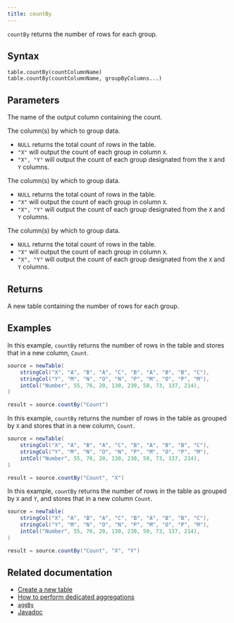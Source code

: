 ```yaml
---
title: countBy
---
```


`countBy` returns the number of rows for each group.

## Syntax

```
table.countBy(countColumnName)
table.countBy(countColumnName, groupByColumns...)
```

## Parameters

<ParamTable>
<Param name="countColumnName" type="String">

The name of the output column containing the count.

</Param>
<Param name="groupByColumns" type="String...">

The column(s) by which to group data.

- `NULL` returns the total count of rows in the table.
- `"X"` will output the count of each group in column `X`.
- `"X", "Y"` will output the count of each group designated from the `X` and `Y` columns.

</Param>
<Param name="groupByColumns" type="ColumnName...">

The column(s) by which to group data.

- `NULL` returns the total count of rows in the table.
- `"X"` will output the count of each group in column `X`.
- `"X", "Y"` will output the count of each group designated from the `X` and `Y` columns.

</Param>
<Param name="groupByColumns" type="Collection<String>">

The column(s) by which to group data.

- `NULL` returns the total count of rows in the table.
- `"X"` will output the count of each group in column `X`.
- `"X", "Y"` will output the count of each group designated from the `X` and `Y` columns.

</Param>
</ParamTable>

## Returns

A new table containing the number of rows for each group.

## Examples

In this example, `countBy` returns the number of rows in the table and stores that in a new column, `Count`.

```groovy order=source,result
source = newTable(
    stringCol("X", "A", "B", "A", "C", "B", "A", "B", "B", "C"),
    stringCol("Y", "M", "N", "O", "N", "P", "M", "O", "P", "M"),
    intCol("Number", 55, 76, 20, 130, 230, 50, 73, 137, 214),
)

result = source.countBy("Count")
```

In this example, `countBy` returns the number of rows in the table as grouped by `X` and stores that in a new column, `Count`.

```groovy order=source,result
source = newTable(
    stringCol("X", "A", "B", "A", "C", "B", "A", "B", "B", "C"),
    stringCol("Y", "M", "N", "O", "N", "P", "M", "O", "P", "M"),
    intCol("Number", 55, 76, 20, 130, 230, 50, 73, 137, 214),
)

result = source.countBy("Count", "X")
```

In this example, `countBy` returns the number of rows in the table as grouped by `X` and `Y`, and stores that in a new column `Count`.

```groovy order=source,result
source = newTable(
    stringCol("X", "A", "B", "A", "C", "B", "A", "B", "B", "C"),
    stringCol("Y", "M", "N", "O", "N", "P", "M", "O", "P", "M"),
    intCol("Number", 55, 76, 20, 130, 230, 50, 73, 137, 214),
)

result = source.countBy("Count", "X", "Y")
```

## Related documentation

- [Create a new table](../../../how-to-guides/new-and-empty-table.md#newtable)
- [How to perform dedicated aggregations](../../../how-to-guides/dedicated-aggregations.md)
- [`aggBy`](./aggBy.md)
- [Javadoc](https://deephaven.io/core/javadoc/io/deephaven/api/TableOperations.html#countBy(java.lang.String))
